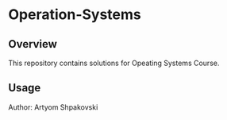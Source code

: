 # Operation-Systems

## Overview

This repository contains solutions for Opeating Systems Course.

## Usage

Author: Artyom Shpakovski
